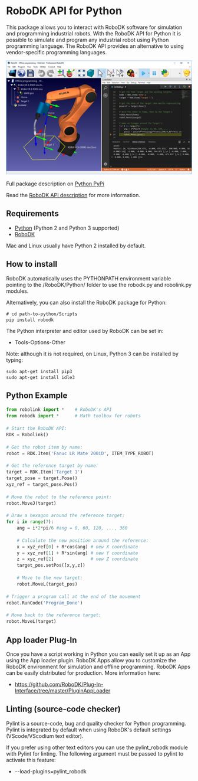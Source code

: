 RoboDK API for Python
======================

This package allows you to interact with RoboDK software for simulation and programming industrial robots. With the RoboDK API for Python it is possible to simulate and program any industrial robot using Python programming language. The RoboDK API provides an alternative to using vendor-specific programming languages. 

![Python programming in RoboDK](./Python-Programming-RoboDK.png)

Full package description on [Python PyPi](https://pypi.python.org/pypi/robodk/)

Read the [RoboDK API description](../README.md) for more information.


Requirements
------------
- [Python](https://www.python.org/downloads/) (Python 2 and Python 3 supported)
- [RoboDK](https://robodk.com/download)

Mac and Linux usually have Python 2 installed by default.

How to install
------------
RoboDK automatically uses the PYTHONPATH environment variable pointing to the /RoboDK/Python/ folder to use the robodk.py and robolink.py modules.

Alternatively, you can also install the RoboDK package for Python:
```
# cd path-to-python/Scripts
pip install robodk
```

The Python interpreter and editor used by RoboDK can be set in:
 - Tools-Options-Other

Note: although it is not required, on Linux, Python 3 can be installed by typing:
```
sudo apt-get install pip3
sudo apt-get install idle3
```

Python Example
------------
```python
from robolink import *    # RoboDK's API
from robodk import *      # Math toolbox for robots

# Start the RoboDK API:
RDK = Robolink()

# Get the robot item by name:
robot = RDK.Item('Fanuc LR Mate 200iD', ITEM_TYPE_ROBOT)

# Get the reference target by name:
target = RDK.Item('Target 1')
target_pose = target.Pose()
xyz_ref = target_pose.Pos()

# Move the robot to the reference point:
robot.MoveJ(target)

# Draw a hexagon around the reference target:
for i in range(7):
    ang = i*2*pi/6 #ang = 0, 60, 120, ..., 360

    # Calculate the new position around the reference:
    x = xyz_ref[0] + R*cos(ang) # new X coordinate
    y = xyz_ref[1] + R*sin(ang) # new Y coordinate
    z = xyz_ref[2]              # new Z coordinate
    target_pos.setPos([x,y,z])

    # Move to the new target:
    robot.MoveL(target_pos)

# Trigger a program call at the end of the movement
robot.RunCode('Program_Done')

# Move back to the reference target:
robot.MoveL(target)
```

App loader Plug-In
-----------------
Once you have a script working in Python you can easily set it up as an App using the App loader plugin. RoboDK Apps allow you to customize the RoboDK environment for simulation and offline programming. 
RoboDK Apps can be easily distributed for production. More information here:
* https://github.com/RoboDK/Plug-In-Interface/tree/master/PluginAppLoader


Linting (source-code checker)
-----------------------------
Pylint is a source-code, bug and quality checker for Python programming. Pylint is integrated by default when using RoboDK's default settings (VScode/VScodium text editor). 

If you prefer using other text editors you can use the pylint_robodk module with Pylint for linting. The following argument must be passed to pylint to activate this feature:
* --load-plugins=pylint_robodk
